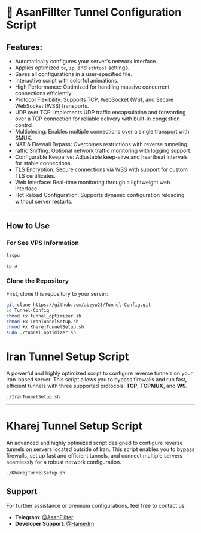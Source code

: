 # 🚀 AsanFillter Tunnel Configuration Script



## Features:
- Automatically configures your server's network interface.
- Applies optimized `tc`, `ip`, and `ethtool` settings.
- Saves all configurations in a user-specified file.
- Interactive script with colorful animations.
- High Performance: Optimized for handling massive concurrent connections efficiently.
- Protocol Flexibility: Supports TCP, WebSocket (WS), and Secure WebSocket (WSS) transports.
- UDP over TCP: Implements UDP traffic encapsulation and forwarding over a TCP connection for reliable delivery with built-in congestion control.
- Multiplexing: Enables multiple connections over a single transport with SMUX.
-  NAT & Firewall Bypass: Overcomes restrictions with reverse tunneling.
- raffic Sniffing: Optional network traffic monitoring with logging support.
- Configurable Keepalive: Adjustable keep-alive and heartbeat intervals for stable connections.
- TLS Encryption: Secure connections via WSS with support for custom TLS certificates.
- Web Interface: Real-time monitoring through a lightweight web interface.
- Hot Reload Configuration: Supports dynamic configuration reloading without server restarts.

---

## How to Use

### For See VPS Information

```
lscpu
```
```
ip a
```

### Clone the Repository
First, clone this repository to your server:
```bash
git clone https://github.com/abzyw23/Tunnel-Config.git
cd Tunnel-Config
chmod +x tunnel_optimizer.sh
chmod +x IranTunnelSetup.sh
chmod +x KharejTunnelSetup.sh
sudo ./tunnel_optimizer.sh
```
# Iran Tunnel Setup Script

A powerful and highly optimized script to configure reverse tunnels on your Iran-based server. This script allows you to bypass firewalls and run fast, efficient tunnels with three supported protocols: **TCP**, **TCPMUX**, and **WS**.

```
./IranTunnelSetup.sh
```

---
   # Kharej Tunnel Setup Script

An advanced and highly optimized script designed to configure reverse tunnels on servers located outside of Iran. This script enables you to bypass firewalls, set up fast and efficient tunnels, and connect multiple servers seamlessly for a robust network configuration.

```
./KharejTunnelSetup.sh
```

   ## Support

For further assistance or premium configurations, feel free to contact us:

- **Telegram**: [@AsanFillter](https://t.me/AsanFillter)  
- **Developer Support**: [@Hamedrn](https://t.me/Hamedrn)

